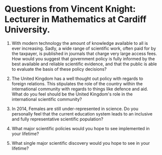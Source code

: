 # Questions from Vincent Knight: Lecturer in Mathematics at Cardiff University.

1. With modern technology the amount of knowledge available to all is ever increasing. Sadly, a wide range of scientific work, often paid for by the taxpayer, is published in journals that charge very large access fees. How would you suggest that government policy is fully informed by the best available and reliable scientific evidence, and that the public is able to evaluate the basis of these policy decisions?

2. The United Kingdom has a well thought out policy with regards to foreign relations. This stipulates the role of the country within the international community with regards to things like defence and aid. What do you feel should be the United Kingdom's role in the international scientific community?

3. In 2014, Females are still under-represented in science. Do you personally feel that the current education system leads to an inclusive and fully representative scientific population?

4. What major scientific policies would you hope to see implemented in your lifetime?

5. What single major scientific discovery would you hope to see in your lifetime?
